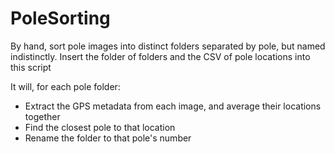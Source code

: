 # PoleSorting
By hand, sort pole images into distinct folders separated by pole, but named indistinctly. Insert the folder of folders and the CSV of pole locations into this script

It will, for each pole folder:
- Extract the GPS metadata from each image, and average their locations together
- Find the closest pole to that location
- Rename the folder to that pole's number
